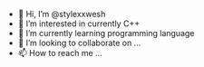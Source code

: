 - 👋 Hi, I’m @stylexxwesh
- 👀 I’m interested in currently C++ 
- 🌱 I’m currently learning programming language 
- 💞️ I’m looking to collaborate on ...
- 📫 How to reach me ...

<!---
stylexxwesh/stylexxwesh is a ✨ special ✨ repository because its `README.md` (this file) appears on your GitHub profile.
You can click the Preview link to take a look at your changes.
--->
